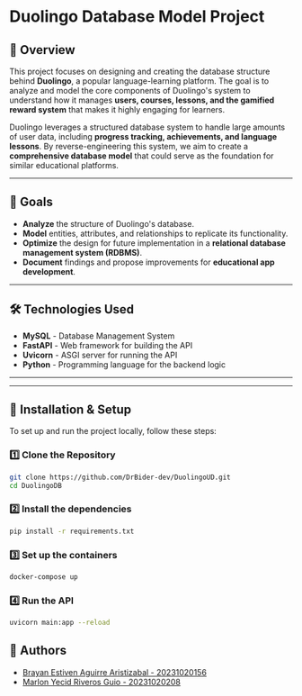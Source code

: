 # Duolingo Database Model Project

## 📌 Overview
This project focuses on designing and creating the database structure behind **Duolingo**, a popular language-learning platform. The goal is to analyze and model the core components of Duolingo's system to understand how it manages **users, courses, lessons, and the gamified reward system** that makes it highly engaging for learners.

Duolingo leverages a structured database system to handle large amounts of user data, including **progress tracking, achievements, and language lessons**. By reverse-engineering this system, we aim to create a **comprehensive database model** that could serve as the foundation for similar educational platforms.

---

## 🎯 Goals
- **Analyze** the structure of Duolingo's database.
- **Model** entities, attributes, and relationships to replicate its functionality.
- **Optimize** the design for future implementation in a **relational database management system (RDBMS)**.
- **Document** findings and propose improvements for **educational app development**.

---

## 🛠 Technologies Used
- **MySQL** - Database Management System
- **FastAPI** - Web framework for building the API
- **Uvicorn** - ASGI server for running the API
- **Python** - Programming language for the backend logic

---

---

## 🚀 Installation & Setup
To set up and run the project locally, follow these steps:

### 1️⃣ Clone the Repository
```bash
git clone https://github.com/DrBider-dev/DuolingoUD.git
cd DuolingoDB
```

### 2️⃣ Install the dependencies
```bash
pip install -r requirements.txt
```

### 3️⃣ Set up the containers
```bash
docker-compose up
```

### 4️⃣ Run the API
```bash
uvicorn main:app --reload
```

## 🔮 Authors
- [Brayan Estiven Aguirre Aristizabal - 20231020156](https://github.com/DrBider-dev)
- [Marlon Yecid Riveros Guio - 20231020208](https://github.com/Drack678?tab=overview&from=2024-09-01&to=2024-09-15)

